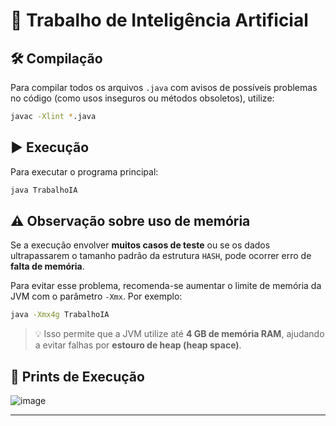 # 🧠 Trabalho de Inteligência Artificial

## 🛠️ Compilação

Para compilar todos os arquivos `.java` com avisos de possíveis problemas no código (como usos inseguros ou métodos obsoletos), utilize:

```bash
javac -Xlint *.java
```

## ▶️ Execução

Para executar o programa principal:

```bash
java TrabalhoIA
```

## ⚠️ Observação sobre uso de memória

Se a execução envolver **muitos casos de teste** ou se os dados ultrapassarem o tamanho padrão da estrutura `HASH`, pode ocorrer erro de **falta de memória**.

Para evitar esse problema, recomenda-se aumentar o limite de memória da JVM com o parâmetro `-Xmx`. Por exemplo:

```bash
java -Xmx4g TrabalhoIA
```

> 💡 Isso permite que a JVM utilize até **4 GB de memória RAM**, ajudando a evitar falhas por **estouro de heap (heap space)**.

## 📸 Prints de Execução

![image](https://github.com/user-attachments/assets/cc025566-421c-4684-a215-760bb389ea2c)


---




